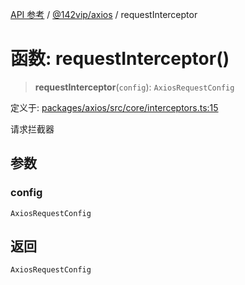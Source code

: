 [API 参考](../../../index.md) / [@142vip/axios](../index.md) / requestInterceptor

# 函数: requestInterceptor()

> **requestInterceptor**(`config`): `AxiosRequestConfig`

定义于: [packages/axios/src/core/interceptors.ts:15](https://github.com/142vip/core-x/blob/d4a5b2e7c860b49a40d6ff85745b241507ccf1fd/packages/axios/src/core/interceptors.ts#L15)

请求拦截器

## 参数

### config

`AxiosRequestConfig`

## 返回

`AxiosRequestConfig`
